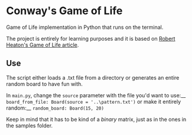 # Conway's Game of Life
Game of Life implementation in Python that runs on the terminal.

The project is entirely for learning purposes and it is based on [Robert Heaton's Game of Life article](https://robertheaton.com/2018/07/20/project-2-game-of-life/).

## Use
The script either loads a .txt file from a directory or generates an entire random board to have fun with.

In `main.py`, change the `source` parameter with the file you'd want to use:__
`board_from_file: Board(source = '..\pattern.txt')`
or make it entirely random:__
`random_board: Board(15, 20)`

Keep in mind that it has to be kind of a _binary_ matrix, just as in the ones in the samples folder.
